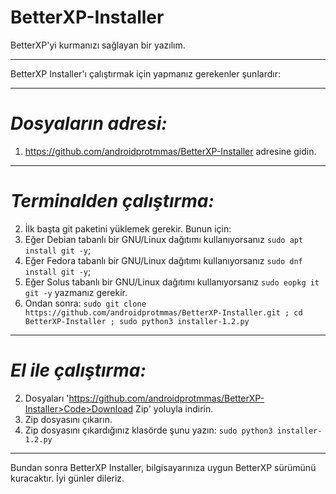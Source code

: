 # BetterXP-Installer
BetterXP'yi kurmanızı sağlayan bir yazılım.
__________________________________________________________________________________________________________________________________________________________________
BetterXP Installer'ı çalıştırmak için yapmanız gerekenler şunlardır:
__________________________________________________________________________________________________________________________________________________________________
# *Dosyaların adresi:*
1. https://github.com/androidprotmmas/BetterXP-Installer adresine gidin.
__________________________________________________________________________________________________________________________________________________________________
# *Terminalden çalıştırma:*
2. İlk başta git paketini yüklemek gerekir. Bunun için:
3. Eğer Debian tabanlı bir GNU/Linux dağıtımı kullanıyorsanız ```sudo apt install git -y```; 
4. Eğer Fedora tabanlı bir GNU/Linux dağıtımı kullanıyorsanız ```sudo dnf install git -y```;
5. Eğer Solus tabanlı bir GNU/Linux dağıtımı kullanıyorsanız ```sudo eopkg it git -y``` yazmanız gerekir.
6. Ondan sonra: ```sudo git clone https://github.com/androidprotmmas/BetterXP-Installer.git ; cd BetterXP-Installer ; sudo python3 installer-1.2.py```
__________________________________________________________________________________________________________________________________________________________________
# *El ile çalıştırma:*
2. Dosyaları 'https://github.com/androidprotmmas/BetterXP-Installer>Code>Download Zip' yoluyla indirin.
3. Zip dosyasını çıkarın.
4. Zip dosyasını çıkardığınız klasörde şunu yazın: ```sudo python3 installer-1.2.py```
__________________________________________________________________________________________________________________________________________________________________
Bundan sonra BetterXP Installer, bilgisayarınıza uygun BetterXP sürümünü kuracaktır. İyi günler dileriz.
